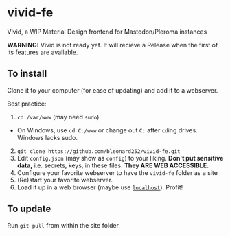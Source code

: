 # vivid-fe
Vivid, a WIP Material Design frontend for Mastodon/Pleroma instances

**WARNING:** Vivid is not ready yet. It will recieve a Release when the first of its features are available.

## To install
Clone it to your computer (for ease of updating) and add it to a webserver. 

Best practice:
1. `cd /var/www` (may need `sudo`)
  * On Windows, use `cd C:/www` or change out `C:` after `cd`ing drives. Windows lacks sudo.
2. `git clone https://github.com/bleonard252/vivid-fe.git`
3. Edit `config.json` (may show as `config`) to your liking. **Don't put sensitive data,** i.e. secrets, keys, in these files. **They ARE WEB ACCESSIBLE.**
4. Configure your favorite webserver to have the `vivid-fe` folder as a site
5. (Re)start your favorite webserver.
6. Load it up in a web browser (maybe use [`localhost`](http://localhost)). Profit!

## To update
Run `git pull` from within the site folder.
